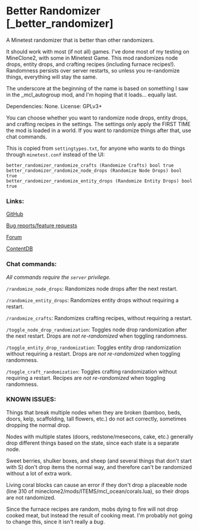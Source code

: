 # Better Randomizer \[_better_randomizer\]
A Minetest randomizer that is better than other randomizers.


It should work with most (if not all) games. I've done most of my testing on MineClone2, with some in Minetest Game. This mod randomizes node drops, entity drops, and crafting recipes (including furnace recipes!). Randomness persists over server restarts, so unless you re-randomize things, everything will stay the same.


The underscore at the beginning of the name is based on something I saw in the \_mcl\_autogroup mod, and I'm hoping that it loads... equally last.


Dependencies: None. License: GPLv3+


You can choose whether you want to randomize node drops, entity drops, and crafting recipes in the settings. The settings only apply the FIRST TIME the mod is loaded in a world. If you want to randomize things after that, use chat commands.


This is copied from `settingtypes.txt`, for anyone who wants to do things through `minetest.conf` instead of the UI:
```
better_randomizer_randomize_crafts (Randomize Crafts) bool true
better_randomizer_randomize_node_drops (Randomize Node Drops) bool true
better_randomizer_randomize_entity_drops (Randomize Entity Drops) bool true
```

### Links:
[GitHub](https://github.com/ThePython10110/_better_randomizer)

[Bug reports/feature requests](https://github.com/ThePython10110/_better_randomizer/issues)

[Forum](https://forum.minetest.net/viewtopic.php?f=9&t=29662)

[ContentDB](https/content.minetest.net/ThePython10110/packages/_better_randomizer)

### Chat commands:
*All commands require the `server` privilege.*

`/randomize_node_drops`: Randomizes node drops after the next restart.

`/randomize_entity_drops`: Randomizes entity drops without requiring a restart.

`/randomize_crafts`: Randomizes crafting recipes, without requiring a restart.

`/toggle_node_drop_randomization`: Toggles node drop randomization after the next restart. Drops are *not re-randomized* when toggling randomness.

`/toggle_entity_drop_randomization`: Toggles entity drop randomization without requiring a restart. Drops are *not re-randomized* when toggling randomness.

`/toggle_craft_randomization`: Toggles crafting randomization without requiring a restart. Recipes are *not re-randomized* when toggling randomness.

### KNOWN ISSUES:
Things that break multiple nodes when they are broken (bamboo, beds, doors, kelp, scaffolding, tall flowers, etc.) do not act correctly, sometimes dropping the normal drop.

Nodes with multiple states (doors, redstone/mesecons, cake, etc.) generally drop different things based on the state, since each state is a separate node.

Sweet berries, shulker boxes, and sheep (and several things that don't start with S) don't drop items the normal way, and therefore can't be randomized without a lot of extra work.

Living coral blocks can cause an error if they don't drop a placeable node (line 310 of mineclone2/mods/ITEMS/mcl_ocean/corals.lua), so their drops are not randomized.

Since the furnace recipes are random, mobs dying to fire will not drop cooked meat, but instead the result of cooking meat. I'm probably not going to change this, since it isn't really a *bug*. 